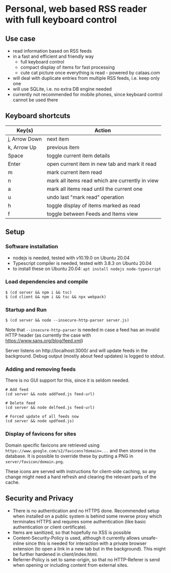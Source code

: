 # Personal, web based RSS reader with full keyboard control

## Use case

- read information based on RSS feeds
- in a fast and efficient and friendly way
    - full keyboard control
    - compact display of items for fast processing
    - cute cat picture once everything is read - powered by cataas.com
- will deal with duplicate entries from multiple RSS feeds, i.e. keep only one
- will use SQLite, i.e. no extra DB engine needed
- currently not recommended for mobile phones, since keyboard control cannot be
  used there

## Keyboard shortcuts

| Key(s)        | Action    |
| ------------- | --------- |
| j, Arrow Down | next item |
| k, Arrow Up   | previous item |
| Space         | toggle current item details |
| Enter         | open current item in new tab and mark it read |
| m             | mark current item read |
| n             | mark all items read which are currently in view |
| a             | mark all items read until the current one |
| u             | undo last "mark read" operation |
| h             | toggle display of items marked as read |
| f             | toggle between Feeds and Items view |

## Setup

### Software installation

- nodejs is needed, tested with v10.19.0 on Ubuntu 20.04
- Typescript compiler is needed, tested with 3.8.3 on Ubuntu 20.04
- to install these on Ubuntu 20.04: `apt install nodejs node-typescript`

### Load dependencies and compile

    $ (cd server && npm i && tsc)
    $ (cd client && npm i && tsc && npx webpack)

### Startup and Run

    $ (cd server && node --insecure-http-parser server.js)

Note that `--insecure-http-parser` is needed in case a feed has an invalid
HTTP header (as currently the case with https://www.sans.org/blog/feed.xml)

Server listens on http://localhost:3000/ and will update feeds in the
background. Debug output (mostly about feed updates) is logged to stdout. 

### Adding and removing feeds

There is no GUI support for this, since it is seldom needed.

    # Add feed
    (cd server && node addfeed.js feed-url)

    # Delete feed
    (cd server && node delfeed.js feed-url)

    # Forced update of all feeds now
    (cd server && node updfeed.js)


### Display of favicons for sites

Domain specific favicons are retrieved using
`https://www.google.com/s2/favicons?domain=...` and then stored in the database.
It is possible to override these by putting a PNG in `server/favicon/domain.png`.

These icons are served with instructions for client-side caching, so any change
might need a hard refresh and clearing the relevant parts of the cache.


## Security and Privacy

- There is no authentication and no HTTPS done. Recommended setup when installed
  on a public system is behind some reverse proxy which terminates HTTPS and
  requires some authentication (like basic authentication or client certificate).
- Items are sanitized, so that hopefully no XSS is possible
- Content-Security-Policy is used, although it currently allows unsafe-inline
  since this is needed for interaction with a private browser extension (to open
  a link in a new tab but in the background). This might be further hardened in
  client/index.html.
- Referrer-Policy is set to same-origin, so that no HTTP-Referer is send when
  opening or including content from external sites.

